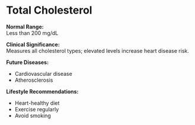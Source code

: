 # Total Cholesterol

**Normal Range:**  
Less than 200 mg/dL

**Clinical Significance:**  
Measures all cholesterol types; elevated levels increase heart disease risk.

**Future Diseases:**  
- Cardiovascular disease  
- Atherosclerosis

**Lifestyle Recommendations:**  
- Heart-healthy diet  
- Exercise regularly  
- Avoid smoking
